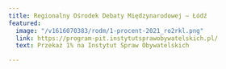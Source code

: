```yaml
---
title: Regionalny Ośrodek Debaty Międzynarodowej – Łódź
featured:
  image: "/v1616070383/rodm/1-procent-2021_ro2rkl.png"
  link: https://program-pit.instytutsprawobywatelskich.pl/
  text: Przekaż 1% na Instytut Spraw Obywatelskich

---
```

